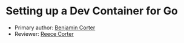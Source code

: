 # Setting up a Dev Container for Go

* Primary author: [Benjamin Corter](https://github.com/bjcorter)
* Reviewer: [Reece Corter](https://github.com/reece333)

